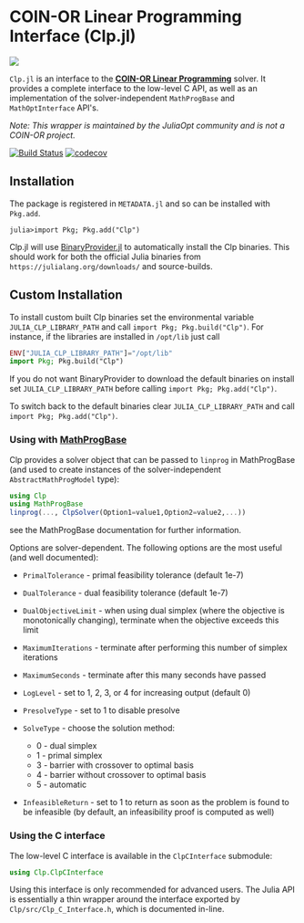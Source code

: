 # COIN-OR Linear Programming Interface (Clp.jl)

![](https://www.coin-or.org/wordpress/wp-content/uploads/2014/08/COINOR.png)

`Clp.jl` is an interface to the **[COIN-OR Linear
Programming](https://projects.coin-or.org/Clp)** solver. It provides a complete
interface to the low-level C API, as well as an implementation of the
solver-independent `MathProgBase` and `MathOptInterface` API's.   

*Note: This wrapper is maintained by the JuliaOpt community and is not a COIN-OR
project.*

[![Build Status](https://travis-ci.org/JuliaOpt/Clp.jl.svg?branch=master)](https://travis-ci.org/JuliaOpt/Clp.jl)
[![codecov](https://codecov.io/gh/JuliaOpt/Clp.jl/branch/master/graph/badge.svg)](https://codecov.io/gh/JuliaOpt/Clp.jl)

[Clp]: https://projects.coin-or.org/Clp
[Cbc]: https://github.com/JuliaOpt/Cbc.jl

## Installation

The package is registered in `METADATA.jl` and so can be installed with `Pkg.add`.

```
julia>import Pkg; Pkg.add("Clp")
```

Clp.jl will use [BinaryProvider.jl](https://github.com/JuliaPackaging/BinaryProvider.jl) to automatically install the Clp binaries. This should work for both the official Julia binaries from `https://julialang.org/downloads/` and source-builds. 

## Custom Installation

To install custom built Clp binaries set the environmental variable `JULIA_CLP_LIBRARY_PATH` and call `import Pkg; Pkg.build("Clp")`. For instance, if the libraries are installed in `/opt/lib` just call
```julia
ENV["JULIA_CLP_LIBRARY_PATH"]="/opt/lib"
import Pkg; Pkg.build("Clp")
```
If you do not want BinaryProvider to download the default binaries on install set  `JULIA_CLP_LIBRARY_PATH`  before calling `import Pkg; Pkg.add("Clp")`.

To switch back to the default binaries clear `JULIA_CLP_LIBRARY_PATH` and call `import Pkg; Pkg.add("Clp")`.

### Using with **[MathProgBase]**


Clp provides a solver object that can be passed to ``linprog`` in MathProgBase (and used to create instances of the solver-independent ``AbstractMathProgModel`` type):

```julia
using Clp
using MathProgBase
linprog(..., ClpSolver(Option1=value1,Option2=value2,...))
```

see the MathProgBase documentation for further information.

[MathProgBase]: https://github.com/JuliaOpt/MathProgBase.jl

Options are solver-dependent. The following options are the most useful (and well documented):

* ``PrimalTolerance`` - primal feasibility tolerance (default 1e-7)
* ``DualTolerance`` - dual feasibility tolerance (default 1e-7)
* ``DualObjectiveLimit`` - when using dual simplex (where the objective is monotonically changing), terminate when the objective exceeds this limit
* ``MaximumIterations`` - terminate after performing this number of simplex iterations
* ``MaximumSeconds`` - terminate after this many seconds have passed
* ``LogLevel`` - set to 1, 2, 3, or 4 for increasing output (default 0)
* ``PresolveType`` - set to 1 to disable presolve
* ``SolveType`` - choose the solution method:

    - 0 - dual simplex
	- 1 - primal simplex
	- 3 - barrier with crossover to optimal basis
	- 4 - barrier without crossover to optimal basis
	- 5 - automatic

* ``InfeasibleReturn`` - set to 1 to return as soon as the problem is found to be infeasible (by default, an infeasibility proof is computed as well)

### Using the C interface

The low-level C interface is available in the ``ClpCInterface`` submodule:
```julia
using Clp.ClpCInterface
```

Using this interface is only recommended for advanced users. The Julia API is essentially a thin wrapper around the interface exported by ``Clp/src/Clp_C_Interface.h``, which is documented in-line.

